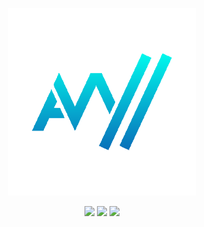 <p align="center">
  <img width="300" height="300" src="assets/icon.png">
</p>
<p style="text-align: center"><img src="https://img.shields.io/badge/dynamic/json?style=flat&labelColor=black&color=%23ffa116&label=Ranking&query=ranking&url=https%3A%2F%2Fleetcode-badge.vercel.app%2Fapi%2Fusers%2Fajwdd&logo=leetcode&logoColor=yellow"> <img src="https://img.shields.io/badge/Location-Chicago-41BDF5?style=flat&logo=homeassistantcommunitystore"> <img src="https://img.shields.io/badge/Occupation-Student-84B135?style=flat&logo=opsgenie"></p>